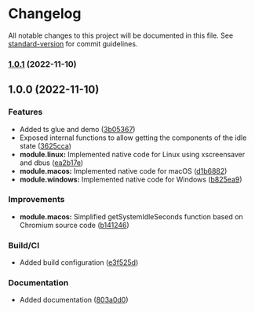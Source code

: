 # Changelog

All notable changes to this project will be documented in this file. See [standard-version](https://github.com/conventional-changelog/standard-version) for commit guidelines.

### [1.0.1](https://github.com/paymoapp/node-real-idle/compare/v1.0.0...v1.0.1) (2022-11-10)

## 1.0.0 (2022-11-10)


### Features

* Added ts glue and demo ([3b05367](https://github.com/paymoapp/node-real-idle/commit/3b0536724ac0d743dfd85942e458f29aff7d6f49))
* Exposed internal functions to allow getting the components of the idle state ([3625cca](https://github.com/paymoapp/node-real-idle/commit/3625cca4f7623617b86a9245d0ef4407c5e75d14))
* **module.linux:** Implemented native code for Linux using xscreensaver and dbus ([ea2b17e](https://github.com/paymoapp/node-real-idle/commit/ea2b17e12113cb71c585455e13affb2b75fad36d))
* **module.macos:** Implemented native code for macOS ([d1b6882](https://github.com/paymoapp/node-real-idle/commit/d1b688252b57821db9a34e84b18c1fa669bf7838))
* **module.windows:** Implemented native code for Windows ([b825ea9](https://github.com/paymoapp/node-real-idle/commit/b825ea9ffbfd9b2ba17ead00076b5ad2ce9c87f9))


### Improvements

* **module.macos:** Simplified getSystemIdleSeconds function based on Chromium source code ([b141246](https://github.com/paymoapp/node-real-idle/commit/b141246ac43604e008ece55e59714c66b42d29e4))


### Build/CI

* Added build configuration ([e3f525d](https://github.com/paymoapp/node-real-idle/commit/e3f525de177b8769962cd002664ee6befae3d6fc))


### Documentation

* Added documentation ([803a0d0](https://github.com/paymoapp/node-real-idle/commit/803a0d05f84707dea1428eb72335e61a6c496067))
